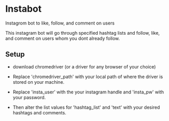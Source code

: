 # Instabot
Instagrom bot to like, follow, and comment on users

This instagram bot will go through specified hashtag lists and follow, like, and comment on users whom you dont already follow.

## Setup
- download chromedriver (or a driver for any browser of your choice)

- Replace 'chromedriver_path' with your local path of where the driver is stored on your machine.

- Replace 'insta_user' with the your instagram handle and 'insta_pw' with your password.

- Then alter the list values for 'hashtag_list' and 'text' with your desired hashtags and comments.


